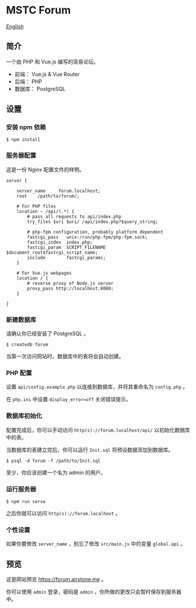 # MSTC Forum

[English](README.md)

## 简介
一个由 PHP 和 Vue.js 编写的简易论坛。
- 前端： Vue.js & Vue Router
- 后端： PHP
- 数据库： PostgreSQL

## 设置

### 安装 npm 依赖
```
$ npm install
```

### 服务器配置
这是一份 Nginx 配置文件的样例。
```
server {

    server_name     forum.localhost;
    root    /path/to/forum/;

    # For PHP files
    location ~ /api/(.*) {
        # pass all requests to api/index.php
        try_files $uri $uri/ /api/index.php?$query_string;

        # php-fpm configuration, probably platform dependent
        fastcgi_pass   unix:/run/php-fpm/php-fpm.sock;
        fastcgi_index  index.php;
        fastcgi_param  SCRIPT_FILENAME  $document_root$fastcgi_script_name;
        include        fastcgi_params;
    }

    # For Vue.js webpages
    location / {
        # reverse proxy of Node.js server
        proxy_pass http://localhost:8080;
    }

}
```

### 新建数据库
请确认你已经安装了 PostgreSQL 。
```
$ createdb forum
```
当第一次访问网站时，数据库中的表将会自动创建。

### PHP 配置
设置 ```api/config.example.php``` 以连接到数据库，并将其重命名为 ```config.php``` 。

在 ```php.ini``` 中设置 ```display_error=off``` 关闭错误提示。

### 数据库初始化
配置完成后，你可以手动访问 ```http(s)://forum.localhost/api/``` 以初始化数据库中的表。

当数据库的表建立完后，你可以运行 ```Init.sql``` 将预设数据添加到数据库。
```
$ psql -d forum -f /path/to/Init.sql
```
至少，你应该创建一个名为 admin 的用户。

### 运行服务器
```
$ npm run serve
```
之后你就可以访问 ```http(s)://forum.localhost``` 。

### 个性设置
如果你要修改 ```server_name``` ，别忘了修改 ```src/main.js``` 中的变量 ```global.api``` 。

## 预览
这是网站预览 https://forum.airstone.me 。

你可以使用 ```admin``` 登录，密码是 ```admin``` ，你所做的更改只会暂时保存到服务器中。
